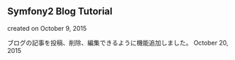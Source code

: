 ## Symfony2 Blog Tutorial
created on October 9, 2015

ブログの記事を投稿、削除、編集できるように機能追加しました。
October 20, 2015
